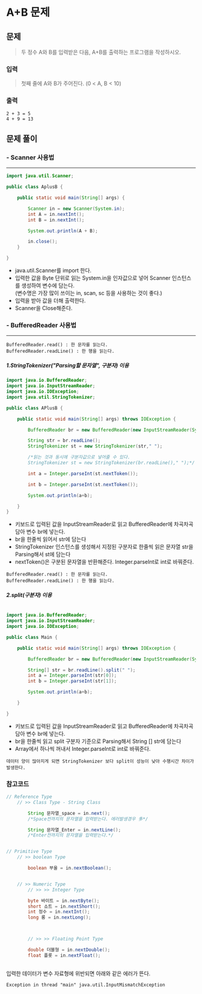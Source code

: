 # A+B 문제

## 문제

> 두 정수 A와 B를 입력받은 다음, A+B를 출력하는 프로그램을 작성하시오.

### 입력

> 첫째 줄에 A와 B가 주어진다. (0 < A, B < 10)

### 출력

```
2 + 3 = 5
4 + 9 = 13
```

## **문제 풀이**

### - Scanner 사용법

---

```java
import java.util.Scanner;

public class AplusB {

    public static void main(String[] args) {

        Scanner in = new Scanner(System.in);
        int A = in.nextInt();
        int B = in.nextInt();

        System.out.println(A + B);

        in.close();
    }

}
```

- java.util.Scanner를 import 한다.
- 입력한 값을 Byte 단위로 읽는 System.in을 인자값으로 넣어 Scanner 인스턴스를 생성하여
  변수에 담는다.  
  (변수명은 가장 많이 쓰이는 in, scan, sc 등을 사용하는 것이 좋다.)
- 입력을 받아 값을 더해 출력한다.
- Scanner을 Close해준다.

### - BufferedReader 사용법

---

    BufferedReader.read() : 한 문자를 읽는다.
    BufferedReader.readLine() : 한 행을 읽는다.

##### 1.StringTokenizer("Parsing할 문자열", 구분자) 이용

```java
import java.io.BufferedReader;
import java.io.InputStreamReader;
import java.io.IOException;
import java.util.StringTokenizer;

public class APlusB {

	public static void main(String[] args) throws IOException {

		BufferedReader br = new BufferedReader(new InputStreamReader(System.in));

 		String str = br.readLine();
		StringTokenizer st = new StringTokenizer(str," ");

        /*읽는 것과 동시에 구분자값으로 넣어줄 수 있다.
        StringTokenizer st = new StringTokenizer(br.readLine()," ");*/

		int a = Integer.parseInt(st.nextToken());

		int b = Integer.parseInt(st.nextToken());

		System.out.println(a+b);

    }
}
```

- 키보드로 입력된 값을 InputStreamReader로 읽고 BufferedReader에 차곡차곡 담아 변수 br에 넣는다.
- br을 한줄씩 읽어서 str에 담는다
- StringTokenizer 인스턴스를 생성해서 지정된 구분자로 한줄씩 읽은 문자열 str을 Parsing해서 st에 담는다
- nextToken()은 구분된 문자열을 반환해준다. Integer.parseInt로 int로 바꿔준다.

`BufferedReader.read() : 한 문자를 읽는다.`  
`BufferedReader.readLine() : 한 행을 읽는다.`

##### 2.split(구분자) 이용

```java

import java.io.BufferedReader;
import java.io.InputStreamReader;
import java.io.IOException;

public class Main {

	public static void main(String[] args) throws IOException {

		BufferedReader br = new BufferedReader(new InputStreamReader(System.in));

		String[] str = br.readLine().split(" ");
		int a = Integer.parseInt(str[0]);
		int b = Integer.parseInt(str[1]);

		System.out.println(a+b);

	}

}
```

- 키보드로 입력된 값을 InputStreamReader로 읽고 BufferedReader에 차곡차곡 담아 변수 br에 넣는다.
- br을 한줄씩 읽고 split 구분자 기준으로 Parsing해서 String [] str에 담는다
- Array에서 하나씩 꺼내서 Integer.parseInt로 int로 바꿔준다.

`데이터 양이 많아지게 되면 StringTokenizer 보다 split이 성능이 낮아 수행시간 차이가 발생한다.`

### 참고코드

```java
// Reference Type
	// >> Class Type - String Class

		String 문자열_space = in.next();
        /*Space전까지의 문자열을 입력받는다. 에러발생경우 多*/

		String 문자열_Enter = in.nextLine();
		/*Enter전까지의 문자열을 입력받는다.*/


// Primitive Type
	// >> boolean Type

		boolean 부울 = in.nextBoolean();


	// >> Numeric Type
		// >> >> Integer Type

		byte 바이트 = in.nextByte();
		short 쇼트 = in.nextShort();
		int 정수 = in.nextInt();
		long 롱 = in.nextLong();



		// >> >> Floating Point Type

		double 더블형 = in.nextDouble();
		float 플롯 = in.nextFloat();
 
```

입력한 데이터가 변수 자료형에 위반되면 아래와 같은 에러가 뜬다.

`Exception in thread "main" java.util.InputMismatchException`
